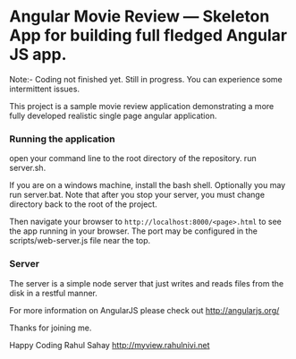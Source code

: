 # Angular Movie Review — Skeleton App for building full fledged Angular JS app.

Note:- Coding not finished yet. Still in progress. You can experience some intermittent issues.

This project is a sample movie review application demonstrating a more fully developed realistic single page
angular application.

### Running the application

open your command line to the root directory of the repository.  run server.sh.

If you are on a windows machine, install the bash shell.  Optionally you may run server.bat.  Note that
after you stop your server, you must change directory back to the root of the project.

Then navigate your browser to `http://localhost:8000/<page>.html` to see the app running in
your browser.  The port may be configured in the scripts/web-server.js file near the top.

### Server

The server is a simple node server that just writes and reads files from the disk in a restful manner.

For more information on AngularJS please check out http://angularjs.org/

Thanks for joining me.

Happy Coding
Rahul Sahay
http://myview.rahulnivi.net
